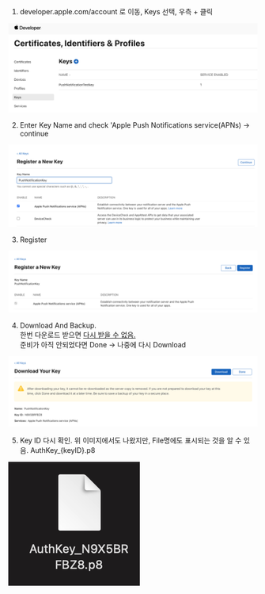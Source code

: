 1. developer.apple.com/account 로 이동, Keys 선택, 우측 + 클릭

![](/iOS/Push%20Notification/images/gettingP8-1.png)


2. Enter Key Name and check 'Apple Push Notifications service(APNs) -> continue

![](/iOS/Push%20Notification/images/gettingP8-2.png)

3. Register

![](/iOS/Push%20Notification/images/gettingP8-3.png)

4. Download And Backup.  
한번 다운로드 받으면 <ins>다시 받을 수 없음.</ins>  
준비가 아직 안되었다면 Done -> 나중에 다시 Download 

![](/iOS/Push%20Notification/images/gettingP8-4.png)

5. Key ID 다시 확인. 위 이미지에서도 나왔지만, File명에도 표시되는 것을 알 수 있음. AuthKey_{keyID}.p8

![](/iOS/Push%20Notification/images/gettingP8-5.png)
